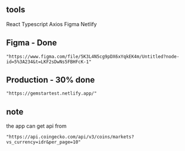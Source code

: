 ## tools
React
Typescript
Axios
Figma
Netlify 

## Figma - Done
```
"https://www.figma.com/file/5K3L4N5cg9pDX6xYqkEK4m/Untitled?node-id=5%3A234&t=LKF2sDwNs5FBHFcK-1"
```

## Production - 30% done
```
"https://gemstartest.netlify.app/"
```

## note
the app can get api from 
```
"https://api.coingecko.com/api/v3/coins/markets?vs_currency=idr&per_page=10"
```
